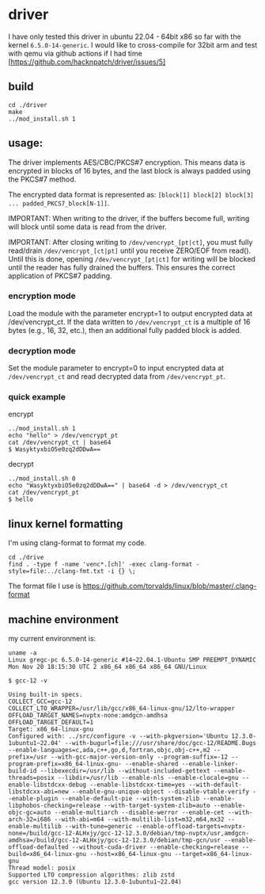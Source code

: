 # driver
I have only tested this driver in ubuntu 22.04 - 64bit x86 so far with the kernel
`6.5.0-14-generic`. I would like to cross-compile for 32bit arm and test
with qemu via github actions if I had time [https://github.com/hacknpatch/driver/issues/5]

## build

```shell
cd ./driver
make
../mod_install.sh 1
```

## usage:

The driver implements AES/CBC/PKCS#7 encryption. This means data is encrypted in blocks of 16 bytes, and the last block 
is always padded using the PKCS#7 method.

The encrypted data format is represented as: `[block[1] block[2] block[3] ... padded_PKCS7_block[N-1]]`.

IMPORTANT: When writing to the driver, if the buffers become full, writing will block until some data is read from the 
driver.

IMPORTANT: After closing writing to `/dev/vencrypt_[pt|ct]`, you must fully read/drain `/dev/vencrypt_[ct|pt]` until you 
receive ZERO/EOF from read(). Until this is done, opening `/dev/vencrypt_[pt|ct]` for writing will be blocked until the 
reader has fully drained the buffers. This ensures the correct application of PKCS#7 padding.

### encryption mode
Load the module with the parameter encrypt=1 to output encrypted data at /dev/vencrypt_ct. If the data written to 
`/dev/vencrypt_ct` is a multiple of 16 bytes (e.g., 16, 32, etc.), then an additional fully padded block is added.

### decryption mode
Set the module parameter to encrypt=0 to input encrypted data at `/dev/vencrypt_ct` and read decrypted data from 
`/dev/vencrypt_pt`.

### quick example
encrypt
```shell
../mod_install.sh 1
echo "hello" > /dev/vencrypt_pt
cat /dev/vencrypt_ct | base64
$ WasyktyxbiO5e0zq2dDDwA==
```

decrypt
```shell
../mod_install.sh 0
echo "WasyktyxbiO5e0zq2dDDwA==" | base64 -d > /dev/vencrypt_ct
cat /dev/vencrypt_pt
$ hello
```


## linux kernel formatting
I'm using clang-format to format my code.
```shell
cd ./drive
find . -type f -name 'venc*.[ch]' -exec clang-format -style=file:../clang-fmt.txt -i {} \;
```
The format file I use is https://github.com/torvalds/linux/blob/master/.clang-format

## machine environment

my current environment is:
```shell
uname -a
Linux gregc-pc 6.5.0-14-generic #14~22.04.1-Ubuntu SMP PREEMPT_DYNAMIC Mon Nov 20 18:15:30 UTC 2 x86_64 x86_64 x86_64 GNU/Linux
```

```shell
$ gcc-12 -v

Using built-in specs.
COLLECT_GCC=gcc-12
COLLECT_LTO_WRAPPER=/usr/lib/gcc/x86_64-linux-gnu/12/lto-wrapper
OFFLOAD_TARGET_NAMES=nvptx-none:amdgcn-amdhsa
OFFLOAD_TARGET_DEFAULT=1
Target: x86_64-linux-gnu
Configured with: ../src/configure -v --with-pkgversion='Ubuntu 12.3.0-1ubuntu1~22.04' --with-bugurl=file:///usr/share/doc/gcc-12/README.Bugs --enable-languages=c,ada,c++,go,d,fortran,objc,obj-c++,m2 --prefix=/usr --with-gcc-major-version-only --program-suffix=-12 --program-prefix=x86_64-linux-gnu- --enable-shared --enable-linker-build-id --libexecdir=/usr/lib --without-included-gettext --enable-threads=posix --libdir=/usr/lib --enable-nls --enable-clocale=gnu --enable-libstdcxx-debug --enable-libstdcxx-time=yes --with-default-libstdcxx-abi=new --enable-gnu-unique-object --disable-vtable-verify --enable-plugin --enable-default-pie --with-system-zlib --enable-libphobos-checking=release --with-target-system-zlib=auto --enable-objc-gc=auto --enable-multiarch --disable-werror --enable-cet --with-arch-32=i686 --with-abi=m64 --with-multilib-list=m32,m64,mx32 --enable-multilib --with-tune=generic --enable-offload-targets=nvptx-none=/build/gcc-12-ALHxjy/gcc-12-12.3.0/debian/tmp-nvptx/usr,amdgcn-amdhsa=/build/gcc-12-ALHxjy/gcc-12-12.3.0/debian/tmp-gcn/usr --enable-offload-defaulted --without-cuda-driver --enable-checking=release --build=x86_64-linux-gnu --host=x86_64-linux-gnu --target=x86_64-linux-gnu
Thread model: posix
Supported LTO compression algorithms: zlib zstd
gcc version 12.3.0 (Ubuntu 12.3.0-1ubuntu1~22.04) 
```
  
